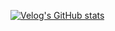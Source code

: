 [![Velog's GitHub stats](https://velog-readme-stats.vercel.app/api?name=castle0808)](https://velog.io/@castle0808/Oracle-Cloud%EB%A1%9C-%EC%99%84%EC%A0%84-%EB%AC%B4%EB%A3%8C-Kubernetes-cluster-%EA%B5%AC%EC%B6%95%ED%95%98%EA%B8%B0)
